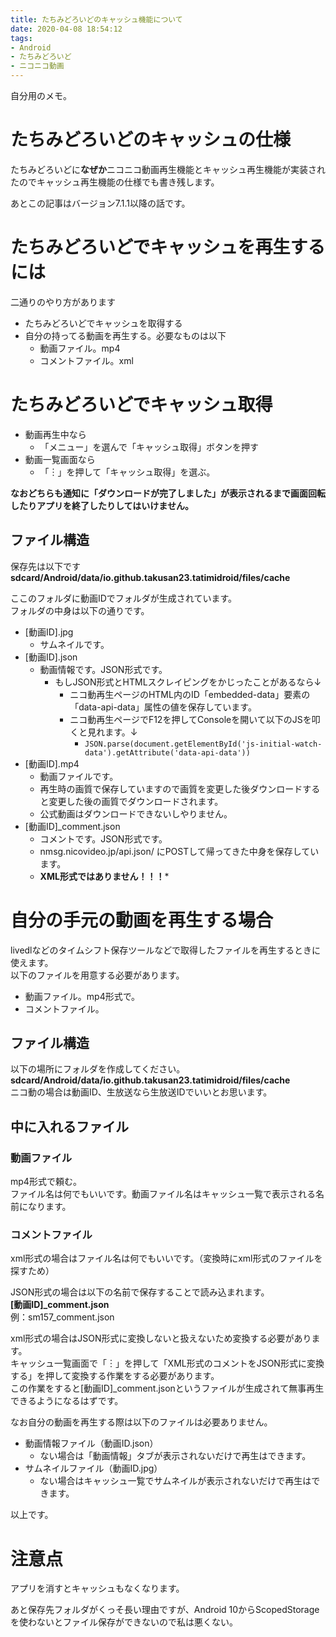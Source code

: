 ```yaml
---
title: たちみどろいどのキャッシュ機能について
date: 2020-04-08 18:54:12
tags:
- Android
- たちみどろいど
- ニコニコ動画
---
```


自分用のメモ。

# たちみどろいどのキャッシュの仕様
たちみどろいどに**なぜか**ニコニコ動画再生機能とキャッシュ再生機能が実装されたのでキャッシュ再生機能の仕様でも書き残します。

あとこの記事はバージョン7.1.1以降の話です。

# たちみどろいどでキャッシュを再生するには
二通りのやり方があります
- たちみどろいどでキャッシュを取得する
- 自分の持ってる動画を再生する。必要なものは以下
    - 動画ファイル。mp4
    - コメントファイル。xml

# たちみどろいどでキャッシュ取得
- 動画再生中なら
    - 「メニュー」を選んで「キャッシュ取得」ボタンを押す
- 動画一覧画面なら
    - 「︙」を押して「キャッシュ取得」を選ぶ。

**なおどちらも通知に「ダウンロードが完了しました」が表示されるまで画面回転したりアプリを終了したりしてはいけません。**

## ファイル構造
保存先は以下です
**sdcard/Android/data/io.github.takusan23.tatimidroid/files/cache**

ここのフォルダに動画IDでフォルダが生成されています。  
フォルダの中身は以下の通りです。

- [動画ID].jpg
    - サムネイルです。
- [動画ID].json
    - 動画情報です。JSON形式です。
        - もしJSON形式とHTMLスクレイピングをかじったことがあるなら↓
            - ニコ動再生ページのHTML内のID「embedded-data」要素の「data-api-data」属性の値を保存しています。
            - ニコ動再生ページでF12を押してConsoleを開いて以下のJSを叩くと見れます。↓
                - ```JSON.parse(document.getElementById('js-initial-watch-data').getAttribute('data-api-data'))```
- [動画ID].mp4
    - 動画ファイルです。
    - 再生時の画質で保存していますので画質を変更した後ダウンロードすると変更した後の画質でダウンロードされます。
    - 公式動画はダウンロードできないしやりません。
- [動画ID]_comment.json
    - コメントです。JSON形式です。
    - nmsg.nicovideo.jp/api.json/ にPOSTして帰ってきた中身を保存しています。
    - **XML形式ではありません！！！***

# 自分の手元の動画を再生する場合
livedlなどのタイムシフト保存ツールなどで取得したファイルを再生するときに使えます。  
以下のファイルを用意する必要があります。
- 動画ファイル。mp4形式で。
- コメントファイル。

## ファイル構造
以下の場所にフォルダを作成してください。
**sdcard/Android/data/io.github.takusan23.tatimidroid/files/cache**  
ニコ動の場合は動画ID、生放送なら生放送IDでいいとお思います。

## 中に入れるファイル
### 動画ファイル
mp4形式で頼む。  
ファイル名は何でもいいです。動画ファイル名はキャッシュ一覧で表示される名前になります。
### コメントファイル
xml形式の場合はファイル名は何でもいいです。（変換時にxml形式のファイルを探すため）

JSON形式の場合は以下の名前で保存することで読み込まれます。  
**[動画ID]_comment.json**  
例：sm157_comment.json

xml形式の場合はJSON形式に変換しないと扱えないため変換する必要があります。  
キャッシュ一覧画面で「︙」を押して「XML形式のコメントをJSON形式に変換する」を押して変換する作業をする必要があります。  
この作業をすると[動画ID]_comment.jsonというファイルが生成されて無事再生できるようになるはずです。

なお自分の動画を再生する際は以下のファイルは必要ありません。

- 動画情報ファイル（動画ID.json）
    - ない場合は「動画情報」タブが表示されないだけで再生はできます。
- サムネイルファイル（動画ID.jpg）
    - ない場合はキャッシュ一覧でサムネイルが表示されないだけで再生はできます。

以上です。

# 注意点
アプリを消すとキャッシュもなくなります。

あと保存先フォルダがくっそ長い理由ですが、Android 10からScopedStorageを使わないとファイル保存ができないので私は悪くない。